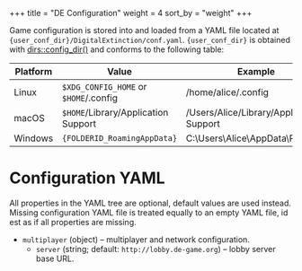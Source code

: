 +++
title = "DE Configuration"
weight = 4
sort_by = "weight"
+++

Game configuration is stored into and loaded from a YAML file located at
`{user_conf_dir}/DigitalExtinction/conf.yaml`. `{user_conf_dir}` is obtained with
[dirs::config_dir()](https://docs.rs/dirs/4.0.0/dirs/fn.config_dir.html) and
conforms to the following table:

|Platform | Value                                 | Example                                  |
| ------- | ------------------------------------- | ---------------------------------------- |
| Linux   | `$XDG_CONFIG_HOME` or `$HOME`/.config | /home/alice/.config                      |
| macOS   | `$HOME`/Library/Application Support   | /Users/Alice/Library/Application Support |
| Windows | `{FOLDERID_RoamingAppData}`           | C:\Users\Alice\AppData\Roaming           |

# Configuration YAML

All properties in the YAML tree are optional, default values are used instead.
Missing configuration YAML file is treated equally to an empty YAML file, id
est as if all properties are missing.

* `multiplayer` (object) – multiplayer and network configuration.
  * `server` (string; default: `http://lobby.de-game.org`) – lobby server base URL.

